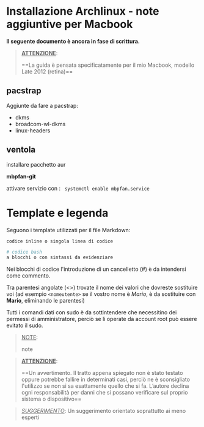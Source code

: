 # Installazione Archlinux - note aggiuntive per Macbook

**Il seguente documento è ancora in fase di scrittura.**

> **<u>ATTENZIONE</u>**:
>
> ==La guida &egrave; pensata specificatamente per il mio Macbook, modello Late 2012 (retina)==

## pacstrap

Aggiunte da fare a pacstrap: 

- dkms
- broadcom-wl-dkms
- linux-headers

## ventola

installare pacchetto aur 

**mbpfan-git** 



attivare servizio con :
` systemctl enable mbpfan.service`

# Template e legenda

Seguono i template utilizzati per il file Markdown:

`codice inline o singola linea di codice`

```bash
# codice bash 
a blocchi o con sintassi da evidenziare
```

Nei blocchi di codice l'introduzione di un cancelletto (#) è da intendersi come commento.

Tra parentesi angolate (&lt;&gt;) trovate il nome dei valori che dovreste sostituire voi (ad esempio `<nomeutente>` se il vostro nome è *Mario*, è da sostituire con **Mario**, eliminando le parentesi)

Tutti i comandi dati con sudo è da sottintendere che necessitino dei permessi di amministratore, perciò se li operate da account root può essere evitato il sudo.

> <u>NOTE</u>:
>
> note 

> **<u>ATTENZIONE</u>**:
>
> ==Un avvertimento.
> Il tratto appena spiegato non è stato testato oppure potrebbe fallire in determinati casi, perciò ne è sconsigliato l'utilizzo se non si sa esattamente quello che si fa. L’autore declina ogni responsabilità per danni che si possano verificare sul proprio sistema o dispositivo==

> *<u>SUGGERIMENTO</u>*:
> Un suggerimento orientato soprattutto ai meno esperti
